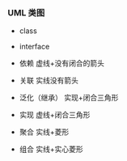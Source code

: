 ### UML 类图

* class

* interface

* 依赖 虚线+没有闭合的箭头

* 关联 实线没有箭头

* 泛化（继承） 实现+闭合三角形

* 实现 虚线+闭合三角形

* 聚合 实线+菱形

* 组合 实线+实心菱形